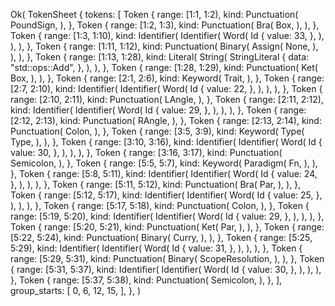 Ok(
    TokenSheet {
        tokens: [
            Token {
                range: [1:1, 1:2),
                kind: Punctuation(
                    PoundSign,
                ),
            },
            Token {
                range: [1:2, 1:3),
                kind: Punctuation(
                    Bra(
                        Box,
                    ),
                ),
            },
            Token {
                range: [1:3, 1:10),
                kind: Identifier(
                    Identifier(
                        Word(
                            Id {
                                value: 33,
                            },
                        ),
                    ),
                ),
            },
            Token {
                range: [1:11, 1:12),
                kind: Punctuation(
                    Binary(
                        Assign(
                            None,
                        ),
                    ),
                ),
            },
            Token {
                range: [1:13, 1:28),
                kind: Literal(
                    String(
                        StringLiteral {
                            data: "std::ops::Add",
                        },
                    ),
                ),
            },
            Token {
                range: [1:28, 1:29),
                kind: Punctuation(
                    Ket(
                        Box,
                    ),
                ),
            },
            Token {
                range: [2:1, 2:6),
                kind: Keyword(
                    Trait,
                ),
            },
            Token {
                range: [2:7, 2:10),
                kind: Identifier(
                    Identifier(
                        Word(
                            Id {
                                value: 22,
                            },
                        ),
                    ),
                ),
            },
            Token {
                range: [2:10, 2:11),
                kind: Punctuation(
                    LAngle,
                ),
            },
            Token {
                range: [2:11, 2:12),
                kind: Identifier(
                    Identifier(
                        Word(
                            Id {
                                value: 29,
                            },
                        ),
                    ),
                ),
            },
            Token {
                range: [2:12, 2:13),
                kind: Punctuation(
                    RAngle,
                ),
            },
            Token {
                range: [2:13, 2:14),
                kind: Punctuation(
                    Colon,
                ),
            },
            Token {
                range: [3:5, 3:9),
                kind: Keyword(
                    Type(
                        Type,
                    ),
                ),
            },
            Token {
                range: [3:10, 3:16),
                kind: Identifier(
                    Identifier(
                        Word(
                            Id {
                                value: 30,
                            },
                        ),
                    ),
                ),
            },
            Token {
                range: [3:16, 3:17),
                kind: Punctuation(
                    Semicolon,
                ),
            },
            Token {
                range: [5:5, 5:7),
                kind: Keyword(
                    Paradigm(
                        Fn,
                    ),
                ),
            },
            Token {
                range: [5:8, 5:11),
                kind: Identifier(
                    Identifier(
                        Word(
                            Id {
                                value: 24,
                            },
                        ),
                    ),
                ),
            },
            Token {
                range: [5:11, 5:12),
                kind: Punctuation(
                    Bra(
                        Par,
                    ),
                ),
            },
            Token {
                range: [5:12, 5:17),
                kind: Identifier(
                    Identifier(
                        Word(
                            Id {
                                value: 25,
                            },
                        ),
                    ),
                ),
            },
            Token {
                range: [5:17, 5:18),
                kind: Punctuation(
                    Colon,
                ),
            },
            Token {
                range: [5:19, 5:20),
                kind: Identifier(
                    Identifier(
                        Word(
                            Id {
                                value: 29,
                            },
                        ),
                    ),
                ),
            },
            Token {
                range: [5:20, 5:21),
                kind: Punctuation(
                    Ket(
                        Par,
                    ),
                ),
            },
            Token {
                range: [5:22, 5:24),
                kind: Punctuation(
                    Binary(
                        Curry,
                    ),
                ),
            },
            Token {
                range: [5:25, 5:29),
                kind: Identifier(
                    Identifier(
                        Word(
                            Id {
                                value: 31,
                            },
                        ),
                    ),
                ),
            },
            Token {
                range: [5:29, 5:31),
                kind: Punctuation(
                    Binary(
                        ScopeResolution,
                    ),
                ),
            },
            Token {
                range: [5:31, 5:37),
                kind: Identifier(
                    Identifier(
                        Word(
                            Id {
                                value: 30,
                            },
                        ),
                    ),
                ),
            },
            Token {
                range: [5:37, 5:38),
                kind: Punctuation(
                    Semicolon,
                ),
            },
        ],
        group_starts: [
            0,
            6,
            12,
            15,
        ],
    },
)